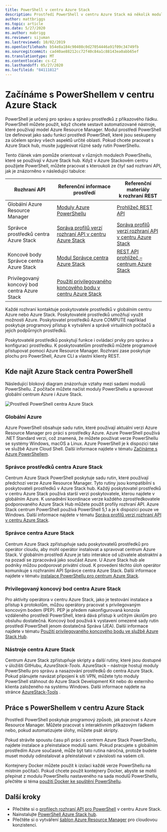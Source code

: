 ```yaml
---
title: PowerShell v centru Azure Stack
description: Prostředí PowerShell v centru Azure Stack má několik modulů a kontextů.
author: mattbriggs
ms.topic: article
ms.date: 5/27/2020
ms.author: mabrigg
ms.reviewer: sijuman
ms.lastreviewed: 10/02/2019
ms.openlocfilehash: b54e8a184c90408c0d27054446a91f09c34749fb
ms.sourcegitcommit: cad40ae88212cc72f40c84a1c88143ea0abb65ef
ms.translationtype: MT
ms.contentlocale: cs-CZ
ms.lasthandoff: 05/27/2020
ms.locfileid: "84111812"
---
```

# <a name="get-started-with-powershell-in-azure-stack-hub"></a>Začínáme s PowerShellem v centru Azure Stack

PowerShell je určený pro správu a správu prostředků z příkazového řádku. PowerShell můžete použít, když chcete sestavit automatizované nástroje, které používají model Azure Resource Manager. Modul prostředí PowerShell lze definovat jako sadu funkcí prostředí PowerShell, které jsou seskupeny za účelem správy všech aspektů určité oblasti. Pokud chcete pracovat s Azure Stack hub, musíte juggleovat různé sady rutin PowerShellu.

Tento článek vám pomůže orientovat v různých modulech PowerShellu, které se používají v Azure Stack hub. Když v Azure Stackovém centru použijete PowerShell, můžete pracovat s kteroukoli ze čtyř sad rozhraní API, jak je znázorněno v následující tabulce:

| Rozhraní API | Referenční informace prostředí | Referenční materiály k rozhraní REST |
| --- | --- | --- |
| Globální Azure Resource Manager | [Moduly Azure PowerShellu](https://github.com/Azure/azure-powershell/blob/master/documentation/azure-powershell-modules.md) | [Prohlížeč REST API](https://docs.microsoft.com/rest/api/) |
| Správce prostředků centra Azure Stack | [Správa profilů verzí rozhraní API v centru Azure Stack](azure-stack-version-profiles.md) | [Správa profilů verzí rozhraní API v centru Azure Stack](azure-stack-version-profiles.md) |
| Koncové body Správce centra Azure Stack | [Modul Správce centra Azure Stack](https://docs.microsoft.com/powershell/azure/azure-stack/overview) | [REST API prohlížeč – centrum Azure Stack](https://docs.microsoft.com/rest/api/?term=Azure%20Azure%20Stack%20Admin) |
| Privilegovaný koncový bod centra Azure Stack | [Použití privilegovaného koncového bodu v centru Azure Stack](../operator/azure-stack-privileged-endpoint.md) | |

Každé rozhraní kontaktuje poskytovatele prostředků v globálním centru Azure nebo Azure Stack. Poskytovatelé prostředků umožňují využít možnosti Azure. Poskytovatel prostředků Azure COMPUTE například poskytuje programový přístup k vytváření a správě virtuálních počítačů a jejich podpůrných prostředků.

Poskytovatelé prostředků poskytují funkce i ovládací prvky pro správu a konfiguraci prostředku. K poskytovatelům prostředků můžete programově přistupovat pomocí Azure Resource Manager. Rozhraní zase poskytuje plochu pro PowerShell, Azure CLI a vlastní klienty REST.

## <a name="where-to-find-azure-stack-hub-powershell"></a>Kde najít Azure Stack centra PowerShell

Následující blokový diagram znázorňuje vztahy mezi sadami modulů PowerShellu. Z počítače můžete načíst moduly PowerShellu a spravovat globální centrum Azure i Azure Stack.

![Prostředí PowerShell centra Azure Stack](media/azure-stack-powershell-overview/azure-stack-powerShell.svg)

### <a name="global-azure"></a>Globální Azure

Azure PowerShell obsahuje sadu rutin, které používají aktuální verzi Azure Resource Manager pro práci s prostředky Azure. Azure PowerShell používá .NET Standard verzi, což znamená, že můžete používat verze PowerShellu se systémy Windows, macOS a Linux. Azure PowerShell je k dispozici také ve službě Azure Cloud Shell. Další informace najdete v tématu [Začínáme s Azure PowerShellem](https://docs.microsoft.com/powershell/azure/get-started-azureps).

### <a name="azure-stack-hub-resource-manager"></a>Správce prostředků centra Azure Stack

Centrum Azure Stack PowerShell poskytuje sadu rutin, které používají předchozí verze Azure Resource Manager. Tyto rutiny jsou kompatibilní s poskytovateli prostředků v Azure Stack hub. Každý poskytovatel prostředků v centru Azure Stack používá starší verzi poskytovatele, kterou najdete v globálním Azure. K usnadnění koordinace verze každého zprostředkovatele podporovaného Azure Stack Hub můžete použít profily rozhraní API. Azure Stack centrum PowerShell používá PowerShell 5,1 a je k dispozici pouze ve Windows. Další informace najdete v tématu [Správa profilů verzí rozhraní API v centru Azure Stack](azure-stack-version-profiles.md).

### <a name="azure-stack-hub-administrator"></a>Správce centra Azure Stack

Centrum Azure Stack zpřístupňuje sadu poskytovatelů prostředků pro operátor cloudu, aby mohl operátor instalovat a spravovat centrum Azure Stack. V globálním prostředí Azure je tato interakce od uživatele abstraktní a na pozadí se zpracovává jako součást Azure. U Azure Stack hub ale podniky můžou podporovat privátní cloud. K provedení těchto úloh operátor komunikuje s rozhraními API Správce centra Azure Stack. Další informace najdete v tématu [instalace PowerShellu pro centrum Azure Stack](../operator/azure-stack-powershell-install.md).

### <a name="azure-stack-hub-privileged-endpoint"></a>Privilegovaný koncový bod centra Azure Stack

Pro aktivity operátora v centru Azure Stack, jako je testování instalace a přístup k protokolům, můžou operátory pracovat s privilegovaným koncovým bodem (PEP). PEP je předem nakonfigurovaná konzola vzdáleného prostředí PowerShell, která dává přístup k určitým úkolům pro obsluhu dostatečná. Koncový bod používá k vystavení omezené sady rutin prostředí PowerShell jenom dostatečná Správa (JEA). Další informace najdete v tématu [Použití privilegovaného koncového bodu ve službě Azure Stack Hub](../operator/azure-stack-privileged-endpoint.md).

### <a name="azure-stack-hub-tools"></a>Nástroje centra Azure Stack

Centrum Azure Stack zpřístupňuje skripty a další rutiny, které jsou dostupné v úložišti GitHubu, *AzureStack-Tools*. AzureStack – nástroje hostují moduly PowerShellu pro správu a nasazování prostředků do centra Azure Stack. Pokud plánujete navázat připojení k síti VPN, můžete tyto moduly PowerShell stáhnout do Azure Stack Development Kit nebo do externího klienta založeného na systému Windows. Další informace najdete na stránce [AzureStack-Tools](https://github.com/Azure/AzureStack-Tools) .

## <a name="work-with-powershell-in-azure-stack-hub"></a>Práce s PowerShellem v centru Azure Stack

Prostředí PowerShell poskytuje programový způsob, jak pracovat s Azure Resource Manager. Můžete pracovat s interaktivním příkazovým řádkem nebo, pokud automatizujete úlohy, můžete psát skripty.

Pokud strávíte spoustu času při práci s centrem Azure Stack PowerShellu, najdete instalace a přeinstalace modulů sami. Pokud pracujete s globálním prostředím Azure současně, může být tato rutina náročná, protože budete muset moduly odinstalovat a přeinstalovat v závislosti na vašem cíli. 

Kontejnery Docker můžete použít k izolaci každé verze PowerShellu na místním počítači. Pokud chcete použít kontejnery Docker, abyste se mohli přepínat z modulu PowerShellu nastaveného na sada modulů PowerShellu, přečtěte si téma [použití Docker ke spuštění PowerShellu](azure-stack-powershell-user-docker.md).


## <a name="next-steps"></a>Další kroky

- Přečtěte si o [profilech rozhraní API pro PowerShell](azure-stack-version-profiles.md) v centru Azure Stack.
- Nainstalujte [PowerShell Azure Stack hub](../operator/azure-stack-powershell-install.md).
- Přečtěte si o vytváření [šablon Azure Resource Manager](azure-stack-develop-templates.md) pro cloudovou konzistenci.
